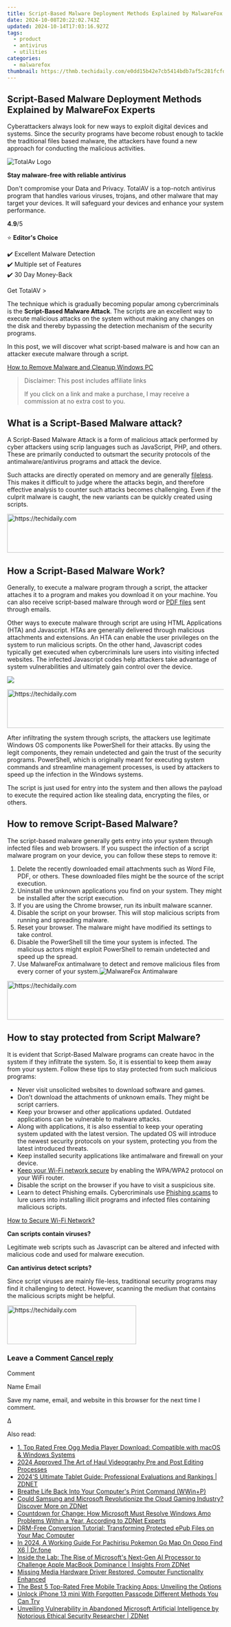 ```yaml
---
title: Script-Based Malware Deployment Methods Explained by MalwareFox Experts
date: 2024-10-08T20:22:02.743Z
updated: 2024-10-14T17:03:16.927Z
tags:
  - product
  - antivirus
  - utilities
categories:
  - malwarefox
thumbnail: https://thmb.techidaily.com/e0dd15b42e7cb5414bdb7af5c281fcfdfef62e342cd4798dfe7202dea8939dfe.jpg
---
```


## Script-Based Malware Deployment Methods Explained by MalwareFox Experts

Cyberattackers always look for new ways to exploit digital devices and systems. Since the security programs have become robust enough to tackle the traditional files based malware, the attackers have found a new approach for conducting the malicious activities.

![TotalAv Logo](https://www.malwarefox.com/wp-content/uploads/2024/02/totalav-svg.webp "totalav-svg")

**Stay malware-free with reliable antivirus**

Don't compromise your Data and Privacy. TotalAV is a top-notch antivirus program that handles various viruses, trojans, and other malware that may target your devices. It will safeguard your devices and enhance your system performance.

**4.9**/5

⭐ **Editor's Choice**

✔️ Excellent Malware Detection  
✔️ Multiple set of Features  
✔️ 30 Day Money-Back

[](https://tools.techidaily.com/malwarefox/products/) Get TotalAV > 

The technique which is gradually becoming popular among cybercriminals is the **Script-Based Malware Attack**. The scripts are an excellent way to execute malicious attacks on the system without making any changes on the disk and thereby bypassing the detection mechanism of the security programs.

In this post, we will discover what script-based malware is and how can an attacker execute malware through a script.

[How to Remove Malware and Cleanup Windows PC](https://tools.techidaily.com/malwarefox/products/)

>  Disclaimer: This post includes affiliate links
>
>  If you click on a link and make a purchase, I may receive a commission at no extra cost to you.
>

## What is a Script-Based Malware attack?

A Script-Based Malware Attack is a form of malicious attack performed by cyber attackers using scrip languages such as JavaScript, PHP, and others. These are primarily conducted to outsmart the security protocols of the antimalware/antivirus programs and attack the device.

Such attacks are directly operated on memory and are generally [fileless](https://tools.techidaily.com/malwarefox/products/). This makes it difficult to judge where the attacks begin, and therefore effective analysis to counter such attacks becomes challenging. Even if the culprit malware is caught, the new variants can be quickly created using scripts.

<!-- affiliate ads begin -->
<a href="https://aligracehair.sjv.io/c/5597632/2027195/19272" target="_top" id="2027195">
  <img src="//a.impactradius-go.com/display-ad/19272-2027195" border="0" alt="https://techidaily.com" width="728" height="90"/>
</a>
<img height="0" width="0" src="https://aligracehair.sjv.io/i/5597632/2027195/19272" style="position:absolute;visibility:hidden;" border="0" />
<!-- affiliate ads end -->

## How a Script-Based Malware Work?

Generally, to execute a malware program through a script, the attacker attaches it to a program and makes you download it on your machine. You can also receive script-based malware through word or [PDF files](https://tools.techidaily.com/malwarefox/products/) sent through emails.

Other ways to execute malware through script are using HTML Applications (HTA) and Javascript. HTAs are generally delivered through malicious attachments and extensions. An HTA can enable the user privileges on the system to run malicious scripts. On the other hand, Javascript codes typically get executed when cybercriminals lure users into visiting infected websites. The infected Javascript codes help attackers take advantage of system vulnerabilities and ultimately gain control over the device.

![](https://www.malwarefox.com/wp-content/uploads/2021/11/script-virus.png)

<!-- affiliate ads begin -->
<a href="https://appsumo.8odi.net/c/5597632/2151889/7443" target="_top" id="2151889">
  <img src="//a.impactradius-go.com/display-ad/7443-2151889" border="0" alt="https://techidaily.com" width="728" height="90"/>
</a>
<img height="0" width="0" src="https://appsumo.8odi.net/i/5597632/2151889/7443" style="position:absolute;visibility:hidden;" border="0" />
<!-- affiliate ads end -->

After infiltrating the system through scripts, the attackers use legitimate Windows OS components like PowerShell for their attacks. By using the legit components, they remain undetected and gain the trust of the security programs. PowerShell, which is originally meant for executing system commands and streamline management processes, is used by attackers to speed up the infection in the Windows systems.

The script is just used for entry into the system and then allows the payload to execute the required action like stealing data, encrypting the files, or others.

## How to remove Script-Based Malware?

The script-based malware generally gets entry into your system through infected files and web browsers. If you suspect the infection of a script malware program on your device, you can follow these steps to remove it:

1. Delete the recently downloaded email attachments such as Word File, PDF, or others. These downloaded files might be the source of the script execution.
2. Uninstall the unknown applications you find on your system. They might be installed after the script execution.
3. If you are using the Chrome browser, run its inbuilt malware scanner.
4. Disable the script on your browser. This will stop malicious scripts from running and spreading malware.
5. Reset your browser. The malware might have modified its settings to take control.
6. Disable the PowerShell till the time your system is infected. The malicious actors might exploit PowerShell to remain undetected and speed up the spread.
7. Use MalwareFox antimalware to detect and remove malicious files from every corner of your system.![MalwareFox Antimalware](https://www.malwarefox.com/wp-content/uploads/2020/02/malwarefox.png)

<!-- affiliate ads begin -->
<a href="https://arkmc.pxf.io/c/5597632/352557/5172" target="_top" id="352557">
  <img src="//a.impactradius-go.com/display-ad/5172-352557" border="0" alt="https://techidaily.com" width="720" height="90"/>
</a>
<img height="0" width="0" src="https://arkmc.pxf.io/i/5597632/352557/5172" style="position:absolute;visibility:hidden;" border="0" />
<!-- affiliate ads end -->

## How to stay protected from Script Malware?

It is evident that Script-Based Malware programs can create havoc in the system if they infiltrate the system. So, it is essential to keep them away from your system. Follow these tips to stay protected from such malicious programs:

* Never visit unsolicited websites to download software and games.
* Don’t download the attachments of unknown emails. They might be script carriers.
* Keep your browser and other applications updated. Outdated applications can be vulnerable to malware attacks.
* Along with applications, it is also essential to keep your operating system updated with the latest version. The updated OS will introduce the newest security protocols on your system, protecting you from the latest introduced threats.
* Keep installed security applications like antimalware and firewall on your device.
* [Keep your Wi-Fi network secure](https://tools.techidaily.com/malwarefox/products/) by enabling the WPA/WPA2 protocol on your WiFi router.
* Disable the script on the browser if you have to visit a suspicious site.
* Learn to detect Phishing emails. Cybercriminals use [Phishing scams](https://tools.techidaily.com/malwarefox/products/) to lure users into installing illicit programs and infected files containing malicious scripts.

[How to Secure Wi-Fi Network?](https://tools.techidaily.com/malwarefox/products/)

**Can scripts contain viruses?** 

Legitimate web scripts such as Javascript can be altered and infected with malicious code and used for malware execution.

**Can antivirus detect scripts?** 

Since script viruses are mainly file-less, traditional security programs may find it challenging to detect. However, scanning the medium that contains the malicious scripts might be helpful.

<!-- affiliate ads begin -->
<a href="https://aligracehair.sjv.io/c/5597632/2012429/19272" target="_top" id="2012429">
  <img src="//a.impactradius-go.com/display-ad/19272-2012429" border="0" alt="https://techidaily.com" width="300" height="90"/>
</a>
<img height="0" width="0" src="https://aligracehair.sjv.io/i/5597632/2012429/19272" style="position:absolute;visibility:hidden;" border="0" />
<!-- affiliate ads end -->

### Leave a Comment [Cancel reply](https://tools.techidaily.com/malwarefox/products/)

Comment

Name Email 

Save my name, email, and website in this browser for the next time I comment.

Δ

<ins class="adsbygoogle"
     style="display:block"
     data-ad-format="autorelaxed"
     data-ad-client="ca-pub-7571918770474297"
     data-ad-slot="1223367746"></ins>

<ins class="adsbygoogle"
     style="display:block"
     data-ad-client="ca-pub-7571918770474297"
     data-ad-slot="8358498916"
     data-ad-format="auto"
     data-full-width-responsive="true"></ins>

<span class="atpl-alsoreadstyle">Also read:</span>
<div><ul>
<li><a href="https://video-ai-editor.techidaily.com/1-top-rated-free-ogg-media-player-download-compatible-with-macos-and-windows-systems/"><u>1. Top Rated Free Ogg Media Player Download: Compatible with macOS & Windows Systems</u></a></li>
<li><a href="https://article-posts.techidaily.com/2024-approved-the-art-of-haul-videography-pre-and-post-editing-processes/"><u>2024 Approved The Art of Haul Videography Pre and Post Editing Processes</u></a></li>
<li><a href="https://win-special.techidaily.com/2024s-ultimate-tablet-guide-professional-evaluations-and-rankings-zdnet/"><u>2024'S Ultimate Tablet Guide: Professional Evaluations and Rankings | ZDNET</u></a></li>
<li><a href="https://win11.techidaily.com/1719285734353-breathe-life-back-into-your-computers-print-command-wwinplusp/"><u>Breathe Life Back Into Your Computer's Print Command (WWin+P)</u></a></li>
<li><a href="https://win-special.techidaily.com/could-samsung-and-microsoft-revolutionize-the-cloud-gaming-industry-discover-more-on-zdnet/"><u>Could Samsung and Microsoft Revolutionize the Cloud Gaming Industry? Discover More on ZDNet</u></a></li>
<li><a href="https://win-special.techidaily.com/countdown-for-change-how-microsoft-must-resolve-windows-amo-problems-within-a-year-according-to-zdnet-experts/"><u>Countdown for Change: How Microsoft Must Resolve Windows Amo Problems Within a Year, According to ZDNet Experts</u></a></li>
<li><a href="https://tech-haven.techidaily.com/drm-free-conversion-tutorial-transforming-protected-epub-files-on-your-mac-computer/"><u>DRM-Free Conversion Tutorial: Transforming Protected ePub Files on Your Mac Computer</u></a></li>
<li><a href="https://android-pokemon-go.techidaily.com/in-2024-a-working-guide-for-pachirisu-pokemon-go-map-on-oppo-find-x6-drfone-by-drfone-virtual-android/"><u>In 2024, A Working Guide For Pachirisu Pokemon Go Map On Oppo Find X6 | Dr.fone</u></a></li>
<li><a href="https://win-special.techidaily.com/inside-the-lab-the-rise-of-microsofts-next-gen-ai-processor-to-challenge-apple-macbook-dominance-insights-from-zdnet/"><u>Inside the Lab: The Rise of Microsoft's Next-Gen AI Processor to Challenge Apple MacBook Dominance | Insights From ZDNet</u></a></li>
<li><a href="https://win-howtos.techidaily.com/missing-media-hardware-driver-restored-computer-functionality-enhanced/"><u>Missing Media Hardware Driver Restored, Computer Functionality Enhanced</u></a></li>
<li><a href="https://app-tips.techidaily.com/the-best-5-top-rated-free-mobile-tracking-apps-unveiling-the-options/"><u>The Best 5 Top-Rated Free Mobile Tracking Apps: Unveiling the Options</u></a></li>
<li><a href="https://ios-unlock.techidaily.com/unlock-iphone-13-mini-with-forgotten-passcode-different-methods-you-can-try-by-drfone-ios/"><u>Unlock iPhone 13 mini With Forgotten Passcode Different Methods You Can Try</u></a></li>
<li><a href="https://win-special.techidaily.com/unveiling-vulnerability-in-abandoned-microsoft-artificial-intelligence-by-notorious-ethical-security-researcher-zdnet/"><u>Unveiling Vulnerability in Abandoned Microsoft Artificial Intelligence by Notorious Ethical Security Researcher | ZDNet</u></a></li>
</ul></div>

